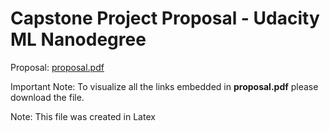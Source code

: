 # Capstone Project Proposal - Udacity ML Nanodegree

Proposal: [proposal.pdf](../mlnd-capstone-proposal/proposal.pdf)

Important Note: To visualize all the links embedded in **proposal.pdf** please download the file.

Note: This file was created in Latex

